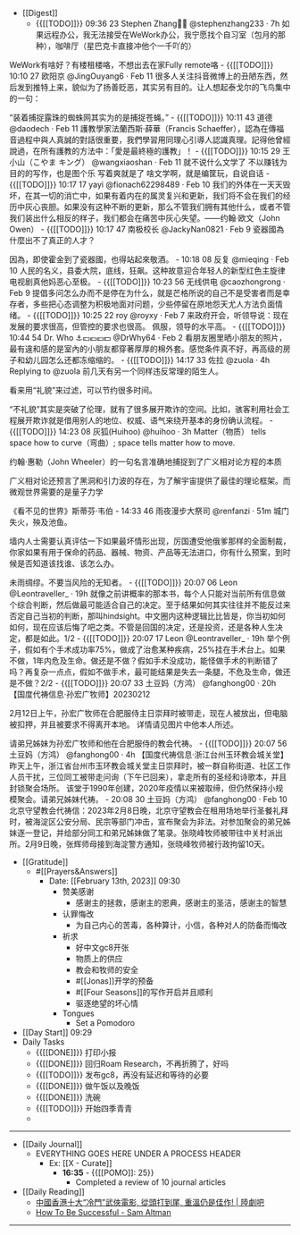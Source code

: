 - [[Digest]]
    - {{[[TODO]]}} 09:36 23 Stephen Zhang🙅‍♂️
@stephenzhang233
·
7h
如果远程办公，我无法接受在WeWork办公，我宁愿找个自习室（包月的那种），咖啡厅（星巴克卡直接冲他个一千吖的）

WeWork有啥好？有楼租楼咯，不想出去在家Fully remote咯
    - {{[[TODO]]}} 10:10 27 欧阳京
@JingOuyang6
·
Feb 11
很多人关注抖音微博上的丑陋东西，然后发到推特上来，貌似为了扬善贬恶，其实另有目的。让人想起泰戈尔的飞鸟集中的一句：

“装着捕捉露珠的蜘蛛网其实为的是捕捉苍蝇。”
    - {{[[TODO]]}} 10:11 43 
道德
@daodech
·
Feb 11
護教學家法蘭西斯·薛華（Francis Schaeffer），認為在傳福音過程中與人真誠的對話很重要，我們學習用同理心引導人認識真理。記得他曾經說過，在所有護教的方法中：「愛是最終極的護教」！
    - {{[[TODO]]}} 10:15 29 
王小山（こやま キング）
@wangxiaoshan
·
Feb 11
就不说什么文学了
不以赚钱为目的的写作，也是图个乐
写着爽就是了
啥文学啊，就是编筐玩，自说自话
    - {{[[TODO]]}} 10:17 17 yayi
@fionach62298489
·
Feb 10
我们的外体在一天天毁坏，在其一切的消亡中，如果有着内在的属灵复兴和更新，我们将不会在我们的经历中灰心丧胆。如果没有这种不断的更新，那么不管我们拥有其他什么，或者不管我们装出什么相反的样子，我们都会在痛苦中灰心失望。——约翰·欧文（John Owen）
    - {{[[TODO]]}} 10:17 47 南极校长
@JackyNan0821
·
Feb 9
瓷器國為什麼出不了真正的人才？

因為，即使霍金到了瓷器國，也得站起來敬酒。
    - 10:18 08 反复
@mieqing
·
Feb 10
人民的名义，县委大院，底线，狂飙。这种故意迎合年轻人的新型红色主旋律电视剧真他妈恶心至极。
    - {{[[TODO]]}} 10:23 56 无线供电
@caozhongrong
·
Feb 9
提倡多问怎么办而不是停在为什么，就是芒格所说的自己不是受害者而是幸存者，多些把心态调整为积极地面对问题，少些停留在原地怨天尤人方法负面情绪。
    - {{[[TODO]]}} 10:25 22 
roy
@royxy
·
Feb 7
来政府开会，听领导说：现在发展的要求很高，但管控的要求也很高。 佩服，领导的水平高。
    - {{[[TODO]]}} 10:44 54 Dr. Who ⚓️💴💶💷💵
@DrWhy64
·
Feb 2
看朋友圈里晒小朋友的照片，最有違和感的是室內的小朋友都穿著厚厚的棉外套。感觉条件真不好，再高级的房子和幼儿园怎么还都冻缩缩的。
    - {{[[TODO]]}} 14:17 33 佐拉
@zuola
·
4h
Replying to 
@zuola
前几天有另一个同样违反常理的陌生人。

看来用“礼貌”来过滤，可以节约很多时间。

“不礼貌”其实是突破了伦理，就有了很多展开欺诈的空间。比如，骇客利用社会工程展开欺诈就是借用别人的地位、权威、语气来绕开基本的身份确认流程。
    - {{[[TODO]]}} 14:23 08 灰狐(Huihoo)
@huihoo
·
3h
Matter（物质） tells space how to curve（弯曲）; space tells matter how to move.

约翰·惠勒（John Wheeler）的一句名言准确地捕捉到了广义相对论方程的本质

广义相对论还预言了黑洞和引力波的存在，为了解宇宙提供了最佳的理论框架。而微观世界需要的是量子力学

《看不见的世界》斯蒂芬·韦伯
    - 14:33 46 雨夜漫步大祭司
@renfanzi
·
51m
城门失火，殃及池鱼。

墙内人士需要认真评估一下如果最坏情形出现，厉国遭受他俄爹那样的全面制裁，你家如果有用于保命的药品、器械、物资、产品等无法进口，你有什么预案，到时候是否知道该找谁、该怎么办。

未雨绸缪。不要当风险的无知者。
    - {{[[TODO]]}} 20:07 06 Leon
@Leontraveller_
·
19h
就像之前讲概率的那本书，每个人只能对当前所有信息做个综合判断，然后做最可能适合自己的决定。至于结果如何其实往往并不能反过来否定自己当初的判断，那叫hindsight。中文圈内这种逻辑比比皆是，你当初如何如何，现在应该后悔了吧之类。不管是回国的决定，还是投资，还是各种人生决定，都是如此。1/2
    - {{[[TODO]]}} 20:07 17 Leon
@Leontraveller_
·
19h
举个例子，假如有个手术成功率75%，做成了治愈某种疾病，25%挂在手术台上。如果不做，1年内危及生命。做还是不做？假如手术没成功，能怪做手术的判断错了吗？再复杂一点点，假如不做手术，最可能结果是失去一条腿，不危及生命，做还是不做？2/2
    - {{[[TODO]]}} 20:07 33 土豆妈（方鸿）
@fanghong00
·
20h
【国度代祷信息·孙宏广牧师】20230212

2月12日上午，孙宏广牧师在合肥服侍主日崇拜时被带走，现在人被放出，但电脑被扣押，并且被要求不得离开本地。
详情请见图片中他本人所述。

请弟兄姊妹为孙宏广牧师和他在合肥服侍的教会代祷。
    - {{[[TODO]]}} 20:07 56 土豆妈（方鸿）
@fanghong00
·
4h
【国度代祷信息·浙江台州玉环教会城关堂】
昨天上午，浙江省台州市玉环教会城关堂主日崇拜时，被一群自称街道、社区工作人员干扰，三位同工被带走问询（下午已回来），拿走所有的圣经和诗歌本，并且封锁聚会场所。
该堂于1990年创建，2020年疫情以来被取缔，但仍然保持小规模聚会。请弟兄姊妹代祷。
    - 20:08 30 土豆妈（方鸿）
@fanghong00
·
Feb 10
北京守望教会代祷信：2023年2月8日晚，北京守望教会在租用场地举行圣餐礼拜时，被海淀区公安分局、民宗等部门冲击，宣布聚会为非法。对参加聚会的弟兄姊妹逐一登记，并给部分同工和弟兄姊妹做了笔录。张晓峰牧师被带往中关村派出所。2月9日晚，张辉师母接到海淀警方通知，张晓峰牧师被行政拘留10天。
- [[Gratitude]]
    - #[[Prayers&Answers]]
        - Date: [[February 13th, 2023]] 09:30
            - 赞美感谢
                - 感谢主的拯救，感谢主的恩典，感谢主的圣洁，感谢主的智慧
            - 认罪悔改
                - 为自己内心的苦毒，各种算计，小信，各种对人的防备而悔改
            - 祈求
                - 好中文gc8开张
                - 物质上的供应
                - 教会和牧师的安全
                - #[[Jonas]]开学的预备
                - #[[Four Seasons]]的写作开启并且顺利
                - 驱逐绝望的坏心情
            - Tongues
                - Set a Pomodoro
- [[Day Start]] 09:29
- Daily Tasks
    - {{[[DONE]]}} 打印小报
    - {{[[DONE]]}} 回归Roam Research，不再折腾了，好吗
    - {{[[TODO]]}} 发布gc8，再没有延迟和等待的必要
    - {{[[DONE]]}} 做午饭以及晚饭
    - {{[[DONE]]}} 洗碗
    - {{[[TODO]]}} 开始四季青青
    - 
- ---
- [[Daily Journal]] 
    - EVERYTHING GOES HERE UNDER A PROCESS HEADER
        - Ex: [[X - Curate]]
            - **16:35** - {{[[POMO]]: 25}}
                -  Completed a review of 10 journal articles
- [[Daily Reading]]
    - [中國香港十大“冷門”武俠電影, 從頭打到尾, 重溫仍是佳作! | 陸劇吧](https://lujuba.cc/112324.html)
    - [How To Be Successful - Sam Altman](https://blog.samaltman.com/how-to-be-successful)
- ---
